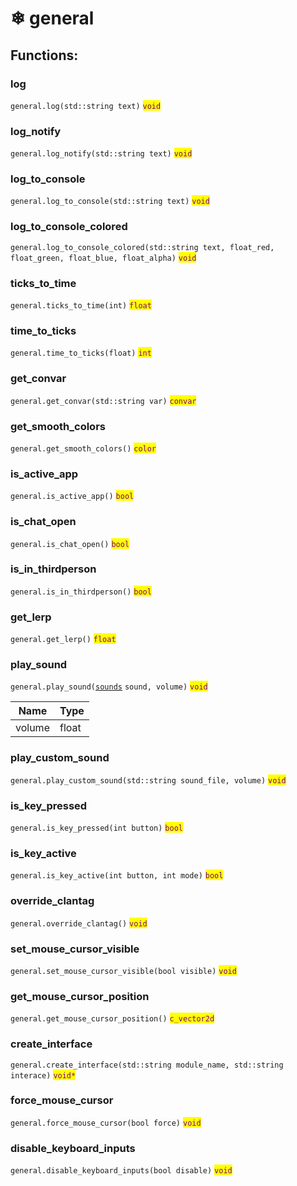 # ❄ general

## Functions:

### log

`general.log(std::string text)` <mark style="color:purple;">`void`</mark>

### log\_notify

`general.log_notify(std::string text)` <mark style="color:purple;">`void`</mark>

### log\_to\_console

`general.log_to_console(std::string text)` <mark style="color:purple;">`void`</mark>

### log\_to\_console\_colored

`general.log_to_console_colored(std::string text, float_red, float_green, float_blue, float_alpha)` <mark style="color:purple;">`void`</mark>

### ticks\_to\_time

`general.ticks_to_time(int)` <mark style="color:purple;">`float`</mark>

### time\_to\_ticks

`general.time_to_ticks(float)` <mark style="color:purple;">`int`</mark>

### get\_convar

`general.get_convar(std::string var)` <mark style="color:purple;">`convar`</mark>

### get\_smooth\_colors

`general.get_smooth_colors()` <mark style="color:purple;">`color`</mark>

### is\_active\_app

`general.is_active_app()` <mark style="color:purple;">`bool`</mark>

### is\_chat\_open

`general.is_chat_open()` <mark style="color:purple;">`bool`</mark>

### is\_in\_thirdperson

`general.is_in_thirdperson()` <mark style="color:purple;">`bool`</mark>

### get\_lerp

`general.get_lerp()` <mark style="color:purple;">`float`</mark>

### play\_sound

`general.play_sound(`[`sounds`](../enumerations/sounds.md) `sound, volume)` <mark style="color:purple;">`void`</mark>

| Name   | Type  |
| ------ | ----- |
| volume | float |

### play\_custom\_sound

`general.play_custom_sound(std::string sound_file, volume)` <mark style="color:purple;"></mark> <mark style="color:purple;"></mark><mark style="color:purple;">`void`</mark>

### is\_key\_pressed

`general.is_key_pressed(int button)` <mark style="color:purple;"></mark> <mark style="color:purple;"></mark><mark style="color:purple;">`bool`</mark>

### is\_key\_active

`general.is_key_active(int button, int mode)` <mark style="color:purple;"></mark> <mark style="color:purple;"></mark><mark style="color:purple;">`bool`</mark>

### override\_clantag

`general.override_clantag()` <mark style="color:purple;">`void`</mark>

### set\_mouse\_cursor\_visible

`general.set_mouse_cursor_visible(bool visible)` <mark style="color:purple;">`void`</mark>

### get\_mouse\_cursor\_position

`general.get_mouse_cursor_position()` <mark style="color:purple;">`c_vector2d`</mark>

### create\_interface

`general.create_interface(std::string module_name, std::string interace)` <mark style="color:purple;">`void*`</mark>

### force\_mouse\_cursor

`general.force_mouse_cursor(bool force)` <mark style="color:purple;">`void`</mark>

### disable\_keyboard\_inputs

`general.disable_keyboard_inputs(bool disable)` <mark style="color:purple;">`void`</mark>
